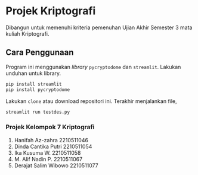 # Projek Kriptografi

Dibangun untuk memenuhi kriteria pemenuhan Ujian Akhir Semester 3 mata kuliah Kriptografi.

## Cara Penggunaan

Program ini menggunakan _library_ `pycryptodome` dan `streamlit`. Lakukan unduhan untuk library.

```bash
pip install streamlit
pip install pycryptodome
```

Lakukan `clone` atau download repositori ini.
Terakhir menjalankan file, 

```bash
streamlit run testdes.py
```
### Projek Kelompok 7 Kriptografi
1. Hanifah Az-zahra      2210511046
2. Dinda Cantika Putri   2210511054
3. Ika Kusuma W.         2210511058
4. M. Alif Nadin P.      2210511067
5. Derajat Salim Wibowo  2210511077
